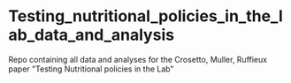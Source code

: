 # Testing_nutritional_policies_in_the_lab_data_and_analysis
Repo containing all data and analyses for the Crosetto, Muller, Ruffieux paper "Testing Nutritional policies in the Lab"
